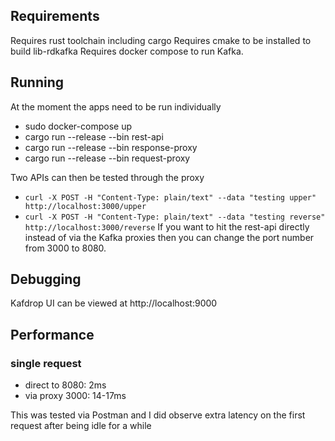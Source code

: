 
## Requirements
Requires rust toolchain including cargo
Requires cmake to be installed to build lib-rdkafka
Requires docker compose to run Kafka.

## Running
At the moment the apps need to be run individually
- sudo docker-compose up
- cargo run --release --bin rest-api
- cargo run --release --bin response-proxy
- cargo run --release --bin request-proxy

Two APIs can then be tested through the proxy
- `curl -X POST -H "Content-Type: plain/text" --data "testing upper" http://localhost:3000/upper`
- `curl -X POST -H "Content-Type: plain/text" --data "testing reverse" http://localhost:3000/reverse`
If you want to hit the rest-api directly instead of via the Kafka proxies then you can change the port number from 3000 to 8080.

## Debugging
Kafdrop UI can be viewed at http://localhost:9000

## Performance
### single request
- direct to 8080: 2ms
- via proxy 3000: 14-17ms

This was tested via Postman and I did observe extra latency on the first request after being idle for a while
